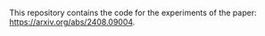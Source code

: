 This repository contains the code for the experiments of the paper: https://arxiv.org/abs/2408.09004.
